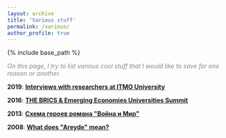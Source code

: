 ```yaml
---
layout: archive
title: 'Various stuff'
permalink: /various/
author_profile: true
---
```


{% include base_path %}

<p style="color:#888888;"><i>On this page, I try to list various cool stuff that I would like to save for one reason or another.</i></p>

<b>2019</b>: <b><a href="https://areyde.com/interviews/">Interviews with researchers at ITMO University</a></b>

<b>2016</b>: <b><a href="https://areyde.com/brics/">THE BRICS & Emerging Economies Universities Summit</a></b>

<b>2013</b>: <b><a href="https://areyde.com/war_and_peace/">Схема героев романа "Война и Мир"</a></b>

<b>2008</b>: <b><a href="https://areyde.com/areyde/">What does "Areyde" mean?</a></b>